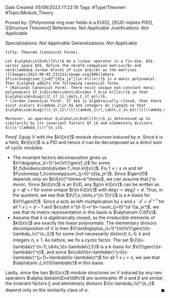 <div class="topSpace"></div>

Date Created: 05/08/2023 17:22:19
Tags: #Type/Theorem #Topic/Module_Theory

Proved by: [[Polynomial ring over fields is a EUD]], [[EUD implies PID]], [[Structure Theorem]]
References: <i>Not Applicable</i>
Justifications: <i>Not Applicable</i>

Specializations: <i>Not Applicable</i>
Generalizations: <i>Not Applicable</i>

``` ad-Theorem
title: Theorem (Canonical Forms).

Let $\alpha\in\End\l(V\r)$ be a linear operator in a fin-dim. $k$-vector space $V$. Define the <b>$f$-companion matrix</b> and <b>$\lambda$-Jordan blocks of size $n$</b> as the matrices
![[Images/2023-08-05_231331/image.svg|600]]where $f\coloneqq\sum_{j=0}^{d}a_jx^j\in k\l[x\r]$ is a monic polynomial. Then $\alpha$ admits the following canonical forms.
* (Rational Canonical Form). There exist unique non-constant monic polynomials $f_1\divides\cdots\divides f_m\in k\l[x\r]$ so that $\alpha\sim\diag\l(C_{f_1},\dots,C_{f_m}\r)$.
* (Jordan Canonical Form). If $k$ is algebraically closed, then there exist scalars $\lambda_i\in k$ and integers $n_i\geq1$ so that $\alpha\sim\diag\l(J_{n_1}\!\l(\lambda_1\r),\dots,J_{n_m}\!\l(\lambda_m\r)\r)$.

Moreover, an operator $\alpha\in\End\l(V\r)$ is determined up to similarity by its invariant factors $f_i$ and elementary divisors $\l(x-\lambda_i\r)^{n_i}$.

```

<i>Proof.</i> Equip $V$ with the $k\l[x\r]$-module structure induced by $\alpha$. Since $k$ is a field, $k\l[x\r]$ is a PID and hence $V$ can be decomposed as a direct sum of cyclic modules.
* The invariant factors decomposition gives us $V=\bigoplus_{i=1}^{m}V/\!\gen{f_i}$ for some $f_1\divides\cdots\divides f_m\in k\l[x\r]$. Fix $1\leq i\leq m$ and let $f\coloneqq f_i\coloneqq\sum_{j=0}^{d}a_jx^j$. Since $\gen{f}$ depends only on $k\l[x\r]^\times=k^\times$, we can assume that $f$ is monic. Since $k\l[x\r]$ is an EUD, any $g\in k\l[x\r]$ can be written as $g=qf+r$ for some unique $r\in k\l[x\r]$ with $\deg r<\deg f=d$. Thus, in the quotient, we see that $\l\{1,x,\dots,x^{d-1}\r\}$ is a $k$-basis for $V/\!\gen{f}$. Since $\alpha$ acts as left-multiplication by $x$ and $x\cdot x^j=x^{j+1}$ for all $1\leq j<d-1$ and $x\cdot x^{d-1}=x^d=-\sum_{j=0}^{d-1}a_jx^j$, we see that its matrix representation in this basis is $\alpha\sim C\l(f\r)$.
* Assume that $k$ is algebraically closed, so the irreducible elements of $k\l[x\r]$ are exactly the linear polynomials. The elementary divisors decomposition of $V$ is then $V\iso\bigoplus_{i=1}^{m}V/\!\gen{\l(x-\lambda_i\r)^{n_i}}$ for some (not necessarily distinct) $\lambda_i\in k$ and integers $n_i\geq1$. As before, we fix a cyclic factor. The set $\{\l(x-\lambda\r)^{n-1},\dots,\l(x-\lambda\r),1\}$ is a $k$-basis for $V/\!\gen{\l(x-\lambda\r)^n}$, and since $x\cdot\l(x-\lambda\r)^j=\l(x-\lambda\r)^{j+1}+\lambda\l(x-\lambda\r)^j$ for all $1\leq j<n$, we see that $\alpha\sim J_n\!\l(\lambda\r)$ in this basis.

 Lastly, since the two $k\l[x\r]$-module structures on $V$ induced by any two operators $\alpha,\beta\in\End\l(M\r)$ are isomorphic iff $\alpha$ and $\beta$ are similar, the invariant factors $f_i$ and elementary divisors $\l(x-\lambda_i\r)^{n_i}$ depend only on the similarity class of $\alpha$.<span style="float:right;">$\blacksquare$</span>

